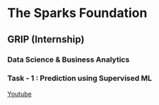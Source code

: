 # The Sparks Foundation 
## GRIP (Internship)
### Data Science & Business Analytics
### Task - 1 : Prediction using Supervised ML
[Youtube](https://www.youtube.com/watch?v=rPiEJnzBPmY)